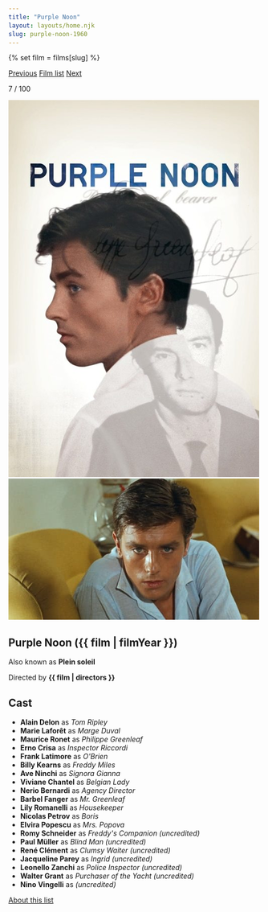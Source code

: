 ```yaml
---
title: "Purple Noon"
layout: layouts/home.njk
slug: purple-noon-1960
---
```


{% set film = films[slug] %}

<nav class="films">
  <a class="prev" href="../la-dolce-vita-1960">Previous</a>
  <a href="../">Film list</a>
  <a class="next" href="../breathless-1960">Next</a>
</nav>

<p>7 / 100</p>

<article class="film">
  <div class="backdrop-and-poster">
    <img class="poster" src="../films/posters/purple-noon-1960.jpg" alt="">
    <img class="backdrop" src="../films/backdrops/purple-noon-1960.jpg" alt="">
  </div>

  <h1>Purple Noon ({{ film | filmYear }})</h1>

  <p>Also known as <strong>Plein soleil</strong></p>

  <p class="director">
    Directed by <strong>{{ film | directors }}</strong>
  </p>


  <h2>
    Cast
  </h2>
  <ul>
            <li><strong>Alain Delon</strong> as <em>Tom Ripley</em></li>
        <li><strong>Marie Laforêt</strong> as <em>Marge Duval</em></li>
        <li><strong>Maurice Ronet</strong> as <em>Philippe Greenleaf</em></li>
        <li><strong>Erno Crisa</strong> as <em>Inspector Riccordi</em></li>
        <li><strong>Frank Latimore</strong> as <em>O'Brien</em></li>
        <li><strong>Billy Kearns</strong> as <em>Freddy Miles</em></li>
        <li><strong>Ave Ninchi</strong> as <em>Signora Gianna</em></li>
        <li><strong>Viviane Chantel</strong> as <em>Belgian Lady</em></li>
        <li><strong>Nerio Bernardi</strong> as <em>Agency Director</em></li>
        <li><strong>Barbel Fanger</strong> as <em>Mr. Greenleaf</em></li>
        <li><strong>Lily Romanelli</strong> as <em>Housekeeper</em></li>
        <li><strong>Nicolas Petrov</strong> as <em>Boris</em></li>
        <li><strong>Elvira Popescu</strong> as <em>Mrs. Popova</em></li>
        <li><strong>Romy Schneider</strong> as <em>Freddy's Companion (uncredited)</em></li>
        <li><strong>Paul Müller</strong> as <em>Blind Man (uncredited)</em></li>
        <li><strong>René Clément</strong> as <em>Clumsy Waiter (uncredited)</em></li>
        <li><strong>Jacqueline Parey</strong> as <em>Ingrid (uncredited)</em></li>
        <li><strong>Leonello Zanchi</strong> as <em>Police Inspector (uncredited)</em></li>
        <li><strong>Walter Grant</strong> as <em>Purchaser of the Yacht (uncredited)</em></li>
        <li><strong>Nino Vingelli</strong> as <em>(uncredited)</em></li>
  </ul>
</article>
<footer>
  <a href="../about">About this list</a>
</footer>
